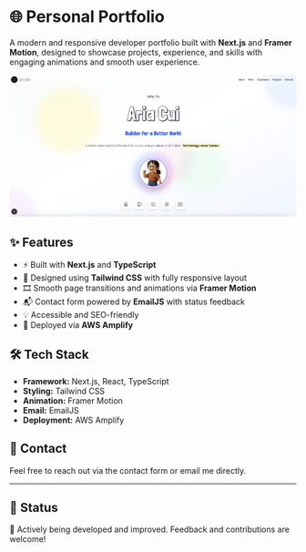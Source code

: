 # 🌐 Personal Portfolio

A modern and responsive developer portfolio built with **Next.js** and **Framer Motion**, designed to showcase projects, experience, and skills with engaging animations and smooth user experience.

![Portfolio Screenshot](./public/aria-portfolio-screenshot.png)

## ✨ Features

- ⚡ Built with **Next.js** and **TypeScript**
- 🎨 Designed using **Tailwind CSS** with fully responsive layout
- 🎞️ Smooth page transitions and animations via **Framer Motion**
- 📬 Contact form powered by **EmailJS** with status feedback
- 💡 Accessible and SEO-friendly
- 🚀 Deployed via **AWS Amplify**

## 🛠 Tech Stack

- **Framework:** Next.js, React, TypeScript
- **Styling:** Tailwind CSS
- **Animation:** Framer Motion
- **Email:** EmailJS
- **Deployment:** AWS Amplify

## 📧 Contact

Feel free to reach out via the contact form or email me directly.

---

## 📌 Status

🚧 Actively being developed and improved. Feedback and contributions are welcome!